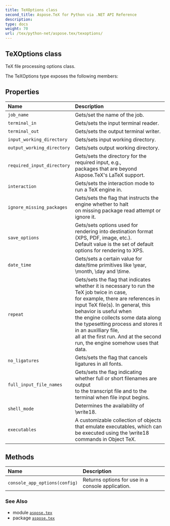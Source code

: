```yaml
---
title: TeXOptions class
second_title: Aspose.TeX for Python via .NET API Reference
description: 
type: docs
weight: 70
url: /tex/python-net/aspose.tex/texoptions/
---
```


## TeXOptions class

TeX file processing options class.



The TeXOptions type exposes the following members:
## Properties
| Name | Description |
| :- | :- |
| `job_name` | Gets/set the name of the job. |
| `terminal_in` | Gets/sets the input terminal reader. |
| `terminal_out` | Gets/sets the output terminal writer. |
| `input_working_directory` | Gets/sets input working directory. |
| `output_working_directory` | Gets/sets output working directory. |
| `required_input_directory` | Gets/sets the directory for the required input, e.g.,<br/>            packages that are beyond Aspose.TeX's LaTeX support. |
| `interaction` | Gets/sets the interaction mode to run a TeX engine in. |
| `ignore_missing_packages` | Gets/sets the flag that instructs the engine whether to halt<br/>            on missing package read attempt or ignore it. |
| `save_options` | Gets/sets options used for rendering into destination format (XPS, PDF, image, etc.).<br/>            Default value is the set of default options for rendering to XPS. |
| `date_time` | Gets/sets a certain value for date/time primitives like \year, \month, \day and \time. |
| `repeat` | Gets/sets the flag that indicates whether it is necessary to run the TeX job twice in case,<br/>            for example, there are references in input TeX file(s). In general, this behavior is useful when<br/>            the engine collects some data along the typesetting process and stores it in an auxilliary file,<br/>            all at the first run. And at the second run, the engine somehow uses that data. |
| `no_ligatures` | Gets/sets the flag that cancels ligatures in all fonts. |
| `full_input_file_names` | Gets/sets the flag indicating whether full or short filenames are output<br/>            to the transcript file and to the terminal when file input begins. |
| `shell_mode` | Determines the availability of \write18. |
| `executables` | A customizable collection of objects that emulate executables, which can be executed using the \write18 commands in Object TeX. |
## Methods
| Name | Description |
| :- | :- |
| `console_app_options(config)` | Returns options for use in a console application. |

### See Also

* module [`aspose.tex`](/tex/python-net/aspose.tex/)
* package [`aspose.tex`](/tex/python-net/)

